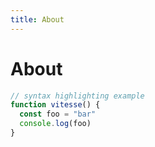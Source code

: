 ```yaml
---
title: About
---
```


<h1 class="inline-flex mb-8 text-2xl font-bold">About</h1>

```js
// syntax highlighting example
function vitesse() {
  const foo = "bar"
  console.log(foo)
}
```


